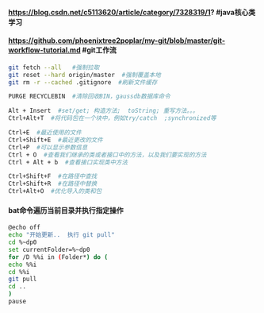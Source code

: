 #### https://blog.csdn.net/c5113620/article/category/7328319/1?  #java核心类学习
#### https://github.com/phoenixtree2poplar/my-git/blob/master/git-workflow-tutorial.md  #git工作流

```bash
git fetch --all   #强制拉取
git reset --hard origin/master  #强制覆盖本地
git rm -r --cached .gitignore  #刷新文件缓存

PURGE RECYCLEBIN  #清除回收BIN，gaussdb数据库命令

Alt + Insert  #set/get; 构造方法;  toString; 重写方法。。。
Ctrl+Alt+T  #将代码包在一个块中，例如try/catch  ;synchronized等

Ctrl+E  #最近使用的文件
Ctrl+Shift+E  #最近更改的文件
Ctrl+P  #可以显示参数信息
Ctrl + O  #查看我们继承的类或者接口中的方法，以及我们要实现的方法
Ctrl + Alt + b  #查看接口实现类中方法

Ctrl+Shift+F  #在路径中查找
Ctrl+Shift+R  #在路径中替换
Ctrl+Alt+O  #优化导入的类和包
```

#### bat命令遍历当前目录并执行指定操作
```bash
@echo off
echo "开始更新..  执行 git pull"
cd %~dp0
set currentFolder=%~dp0
for /D %%i in (Folder*) do ( 
echo %%i
cd %%i
git pull
cd ..
)
pause
```
